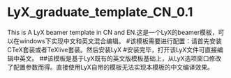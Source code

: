 # LyX_graduate_template_CN_0.1
This is A LyX beamer template in CN and EN.这是一个LyX的beamer模板，可以在windows下实现中文和英文混合编辑。
#该模板需要进行配置：请首先安装CTeX套装或者TeXlive套装。然后安装LyX
#安装完毕，打开该LyX文件可直接编辑中英文。
##该模板是基于LyX既有的英文版模板基础上，从LyX选项窗口修改了配置参数而得。直接使用LyX自带的模板无法实现本模板的中文编译效果。
